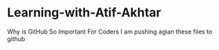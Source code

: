 # Learning-with-Atif-Akhtar
Why is GitHub So Important For Coders
I am pushing agian these files to github